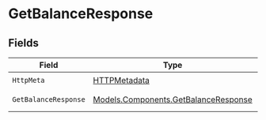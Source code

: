 # GetBalanceResponse


## Fields

| Field                                                                                 | Type                                                                                  | Required                                                                              | Description                                                                           |
| ------------------------------------------------------------------------------------- | ------------------------------------------------------------------------------------- | ------------------------------------------------------------------------------------- | ------------------------------------------------------------------------------------- |
| `HttpMeta`                                                                            | [HTTPMetadata](../../Models/Components/HTTPMetadata.md)                               | :heavy_check_mark:                                                                    | N/A                                                                                   |
| `GetBalanceResponse`                                                                  | [Models.Components.GetBalanceResponse](../../Models/Components/GetBalanceResponse.md) | :heavy_minus_sign:                                                                    | Balance summary                                                                       |